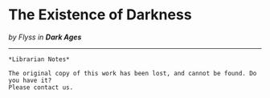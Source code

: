 # The Existence of Darkness

_by Flyss in **Dark Ages**_

***

```
*Librarian Notes*

The original copy of this work has been lost, and cannot be found. Do you have it?
Please contact us.
```
